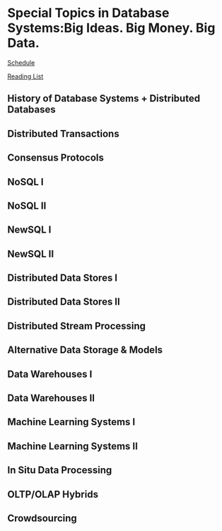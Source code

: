 # Special Topics in Database Systems:Big Ideas. Big Money. Big Data.

[Schedule](https://15799.courses.cs.cmu.edu/fall2013/schedule.html)

[Reading List](https://15799.courses.cs.cmu.edu/fall2013/reading-list.html)

## History of Database Systems + Distributed Databases

## Distributed Transactions

## Consensus Protocols

## NoSQL I

## NoSQL II

## NewSQL I

## NewSQL II

## Distributed Data Stores I

## Distributed Data Stores II

## Distributed Stream Processing

## Alternative Data Storage & Models

## Data Warehouses I

## Data Warehouses II

## Machine Learning Systems I

## Machine Learning Systems II

## In Situ Data Processing

## OLTP/OLAP Hybrids

## Crowdsourcing

##   